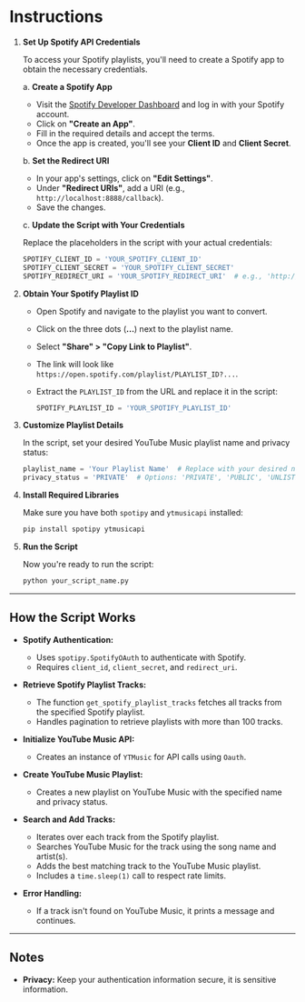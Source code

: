 # Instructions

1. **Set Up Spotify API Credentials**

   To access your Spotify playlists, you'll need to create a Spotify app to obtain the necessary credentials.

   a. **Create a Spotify App**

   - Visit the [Spotify Developer Dashboard](https://developer.spotify.com/dashboard/) and log in with your Spotify account.
   - Click on **"Create an App"**.
   - Fill in the required details and accept the terms.
   - Once the app is created, you'll see your **Client ID** and **Client Secret**.

   b. **Set the Redirect URI**

   - In your app's settings, click on **"Edit Settings"**.
   - Under **"Redirect URIs"**, add a URI (e.g., `http://localhost:8888/callback`).
   - Save the changes.

   c. **Update the Script with Your Credentials**

   Replace the placeholders in the script with your actual credentials:

   ```python
   SPOTIFY_CLIENT_ID = 'YOUR_SPOTIFY_CLIENT_ID'
   SPOTIFY_CLIENT_SECRET = 'YOUR_SPOTIFY_CLIENT_SECRET'
   SPOTIFY_REDIRECT_URI = 'YOUR_SPOTIFY_REDIRECT_URI'  # e.g., 'http://localhost:8888/callback'
   ```

2. **Obtain Your Spotify Playlist ID**

   - Open Spotify and navigate to the playlist you want to convert.
   - Click on the three dots (**...**) next to the playlist name.
   - Select **"Share" > "Copy Link to Playlist"**.
   - The link will look like `https://open.spotify.com/playlist/PLAYLIST_ID?...`.
   - Extract the `PLAYLIST_ID` from the URL and replace it in the script:

     ```python
     SPOTIFY_PLAYLIST_ID = 'YOUR_SPOTIFY_PLAYLIST_ID'
     ```

3. **Customize Playlist Details**

   In the script, set your desired YouTube Music playlist name and privacy status:

   ```python
   playlist_name = 'Your Playlist Name'  # Replace with your desired name
   privacy_status = 'PRIVATE'  # Options: 'PRIVATE', 'PUBLIC', 'UNLISTED'
   ```

4. **Install Required Libraries**

   Make sure you have both `spotipy` and `ytmusicapi` installed:

   ```bash
   pip install spotipy ytmusicapi
   ```

5. **Run the Script**

   Now you're ready to run the script:

   ```bash
   python your_script_name.py
   ```

---

## How the Script Works

- **Spotify Authentication:**

  - Uses `spotipy.SpotifyOAuth` to authenticate with Spotify.
  - Requires `client_id`, `client_secret`, and `redirect_uri`.

- **Retrieve Spotify Playlist Tracks:**

  - The function `get_spotify_playlist_tracks` fetches all tracks from the specified Spotify playlist.
  - Handles pagination to retrieve playlists with more than 100 tracks.

- **Initialize YouTube Music API:**

  - Creates an instance of `YTMusic` for API calls using `Oauth`.

- **Create YouTube Music Playlist:**

  - Creates a new playlist on YouTube Music with the specified name and privacy status.

- **Search and Add Tracks:**

  - Iterates over each track from the Spotify playlist.
  - Searches YouTube Music for the track using the song name and artist(s).
  - Adds the best matching track to the YouTube Music playlist.
  - Includes a `time.sleep(1)` call to respect rate limits.

- **Error Handling:**

  - If a track isn't found on YouTube Music, it prints a message and continues.

---

## Notes

- **Privacy:** Keep your authentication information secure, it is sensitive information.

